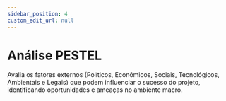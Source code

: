 ```yaml
---
sidebar_position: 4
custom_edit_url: null
---
```


# Análise PESTEL

Avalia os fatores externos (Políticos, Econômicos, Sociais, Tecnológicos, Ambientais e Legais) que podem influenciar o sucesso do projeto, identificando oportunidades e ameaças no ambiente macro.

